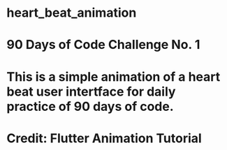 # heart_beat_animation

# 90 Days of Code Challenge No. 1

# This is a simple animation of a heart beat user intertface for daily practice of 90 days of code.

# Credit: Flutter Animation Tutorial 

